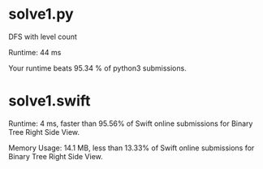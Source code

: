 # solve1.py

DFS with level count

Runtime: 44 ms

Your runtime beats 95.34 % of python3 submissions.

# solve1.swift

Runtime: 4 ms, faster than 95.56% of Swift online submissions for Binary Tree Right Side View.

Memory Usage: 14.1 MB, less than 13.33% of Swift online submissions for Binary Tree Right Side View.
